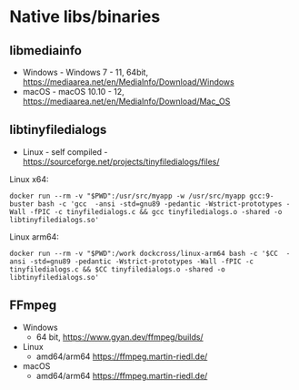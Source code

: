 # Native libs/binaries

## libmediainfo

* Windows - Windows 7 - 11, 64bit, https://mediaarea.net/en/MediaInfo/Download/Windows
* macOS - macOS 10.10 - 12, https://mediaarea.net/en/MediaInfo/Download/Mac_OS

## libtinyfiledialogs

* Linux - self compiled - https://sourceforge.net/projects/tinyfiledialogs/files/

Linux x64:

```
docker run --rm -v "$PWD":/usr/src/myapp -w /usr/src/myapp gcc:9-buster bash -c 'gcc  -ansi -std=gnu89 -pedantic -Wstrict-prototypes -Wall -fPIC -c tinyfiledialogs.c && gcc tinyfiledialogs.o -shared -o libtinyfiledialogs.so'
```

Linux arm64:

```
docker run --rm -v "$PWD":/work dockcross/linux-arm64 bash -c '$CC  -ansi -std=gnu89 -pedantic -Wstrict-prototypes -Wall -fPIC -c tinyfiledialogs.c && $CC tinyfiledialogs.o -shared -o libtinyfiledialogs.so'
```

## FFmpeg

* Windows 
  * 64 bit, https://www.gyan.dev/ffmpeg/builds/
* Linux 
  * amd64/arm64 https://ffmpeg.martin-riedl.de/
* macOS
  * amd64/arm64 https://ffmpeg.martin-riedl.de/

